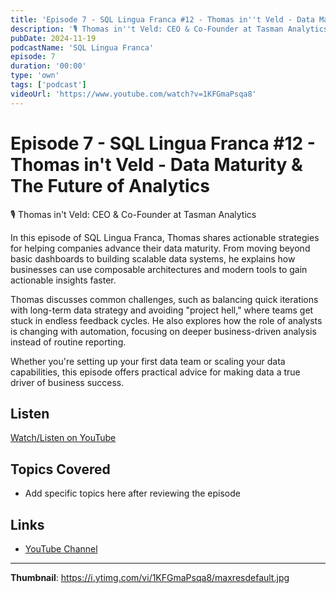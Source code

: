 ```yaml
---
title: 'Episode 7 - SQL Lingua Franca #12 - Thomas in''t Veld - Data Maturity & The Future of Analytics'
description: '🎙️ ⁠Thomas in''t Veld: CEO & Co-Founder at Tasman Analytics  In this episode of SQL Lingua Franca, Thomas shares actionable strategies for helping companies advance their data maturity. From moving bey...'
pubDate: 2024-11-19
podcastName: 'SQL Lingua Franca'
episode: 7
duration: '00:00'
type: 'own'
tags: ['podcast']
videoUrl: 'https://www.youtube.com/watch?v=1KFGmaPsqa8'
---
```


# Episode 7 - SQL Lingua Franca #12 - Thomas in't Veld - Data Maturity & The Future of Analytics

🎙️ ⁠Thomas in't Veld: CEO & Co-Founder at Tasman Analytics

In this episode of SQL Lingua Franca, Thomas shares actionable strategies for helping companies advance their data maturity. From moving beyond basic dashboards to building scalable data systems, he explains how businesses can use composable architectures and modern tools to gain actionable insights faster.

Thomas discusses common challenges, such as balancing quick iterations with long-term data strategy and avoiding "project hell," where teams get stuck in endless feedback cycles. He also explores how the role of analysts is changing with automation, focusing on deeper business-driven analysis instead of routine reporting.

Whether you're setting up your first data team or scaling your data capabilities, this episode offers practical advice for making data a true driver of business success.

## Listen

[Watch/Listen on YouTube](https://www.youtube.com/watch?v=1KFGmaPsqa8)

## Topics Covered

- Add specific topics here after reviewing the episode

## Links

- [YouTube Channel](https://www.youtube.com/juanalytics)

---

**Thumbnail**: https://i.ytimg.com/vi/1KFGmaPsqa8/maxresdefault.jpg
